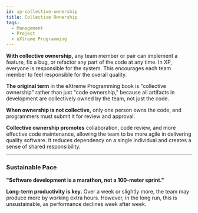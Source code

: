 ```yaml
---
id: xp-collective-ownership
title: Collective Ownership
tags:
  - Management
  - Project
  - eXtreme Programming
---
```


**With collective ownership,** any team member or pair can implement a feature, fix a bug, or refactor any part of the code at any time. In XP, everyone is responsible for the system. This encourages each team member to feel responsible for the overall quality.

**The original term** in the eXtreme Programming book is "collective ownership" rather than just "code ownership," because all artifacts in development are collectively owned by the team, not just the code.

**When ownership is not collective,** only one person owns the code, and programmers must submit it for review and approval.

**Collective ownership promotes** collaboration, code review, and more effective code maintenance, allowing the team to be more agile in delivering quality software. It reduces dependency on a single individual and creates a sense of shared responsibility.

---

### Sustainable Pace

**"Software development is a marathon, not a 100-meter sprint."**

**Long-term productivity is key.** Over a week or slightly more, the team may produce more by working extra hours. However, in the long run, this is unsustainable, as performance declines week after week.